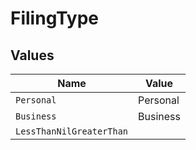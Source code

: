 # FilingType


## Values

| Name                     | Value                    |
| ------------------------ | ------------------------ |
| `Personal`               | Personal                 |
| `Business`               | Business                 |
| `LessThanNilGreaterThan` | <nil>                    |
